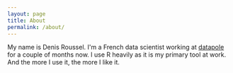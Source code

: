 ```yaml
---
layout: page
title: About
permalink: /about/
---
```


My name is Denis Roussel.
I'm a French data scientist working at [datapole](http://www.datapole.com/) for a couple of months now.
I use R heavily as it is my primary tool at work.
And the more I use it, the more I like it.
